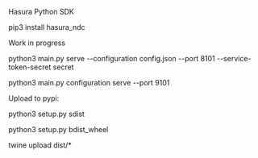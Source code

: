 Hasura Python SDK

pip3 install hasura_ndc

Work in progress

python3 main.py serve --configuration config.json --port 8101 --service-token-secret secret

python3 main.py configuration serve --port 9101


Upload to pypi:

python3 setup.py sdist

python3 setup.py bdist_wheel

twine upload dist/*             
